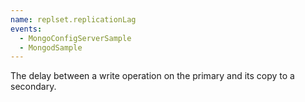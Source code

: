 ```yaml
---
name: replset.replicationLag
events:
  - MongoConfigServerSample
  - MongodSample
---
```


The delay between a write operation on the primary and its copy to a secondary.